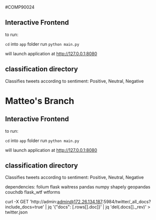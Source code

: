 #COMP90024

## Interactive Frontend

to run:

`cd` into `app` folder
run `python main.py`

will launch application at http://127.0.0.1:8080

## classification directory

Classifies tweets according to sentiment: Positive, Neutral, Negative



# Matteo's Branch

## Interactive Frontend

to run:

`cd` into `app` folder
run `python main.py`

will launch application at http://127.0.0.1:8080

## classification directory

Classifies tweets according to sentiment: Positive, Neutral, Negative

dependencies:
folium
flask
waitress
pandas
numpy
shapely
geopandas
couchdb
flask_wtf
wtforms

curl -X GET 'http://admin:admin@172.26.134.187:5984/twitter/_all_docs?include_docs=true' | jq '{"docs": [.rows[].doc]}' | jq 'del(.docs[]._rev)' > twitter.json